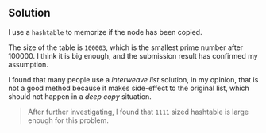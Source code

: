 ## Solution

I use a `hashtable` to memorize if the node has been copied.

The size of the table is `100003`, which is the smallest prime number after 100000. I think it is big enough, and the submission result has confirmed my assumption.

I found that many people use a *interweave list* solution, in my opinion, that is not a good method because it makes side-effect to the original list, which should not happen in a *deep copy* situation.

> After further investigating, I found that `1111` sized hashtable is large enough for this problem.